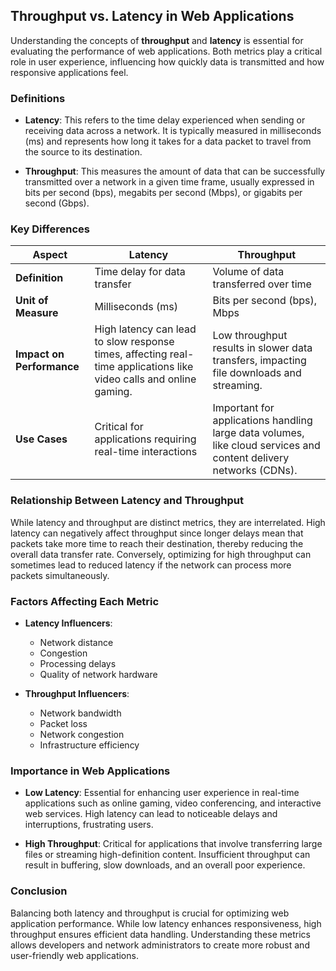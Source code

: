 ## Throughput vs. Latency in Web Applications

Understanding the concepts of **throughput** and **latency** is essential for evaluating the performance of web applications. Both metrics play a critical role in user experience, influencing how quickly data is transmitted and how responsive applications feel.

### Definitions

- **Latency**: This refers to the time delay experienced when sending or receiving data across a network. It is typically measured in milliseconds (ms) and represents how long it takes for a data packet to travel from the source to its destination.

- **Throughput**: This measures the amount of data that can be successfully transmitted over a network in a given time frame, usually expressed in bits per second (bps), megabits per second (Mbps), or gigabits per second (Gbps). 

### Key Differences

| Aspect          | Latency                             | Throughput                          |
|-----------------|-------------------------------------|------------------------------------|
| **Definition**  | Time delay for data transfer        | Volume of data transferred over time|
| **Unit of Measure** | Milliseconds (ms)                   | Bits per second (bps), Mbps       |
| **Impact on Performance** | High latency can lead to slow response times, affecting real-time applications like video calls and online gaming. | Low throughput results in slower data transfers, impacting file downloads and streaming. |
| **Use Cases**   | Critical for applications requiring real-time interactions | Important for applications handling large data volumes, like cloud services and content delivery networks (CDNs). |

### Relationship Between Latency and Throughput

While latency and throughput are distinct metrics, they are interrelated. High latency can negatively affect throughput since longer delays mean that packets take more time to reach their destination, thereby reducing the overall data transfer rate. Conversely, optimizing for high throughput can sometimes lead to reduced latency if the network can process more packets simultaneously.

### Factors Affecting Each Metric

- **Latency Influencers**:
  - Network distance
  - Congestion
  - Processing delays
  - Quality of network hardware

- **Throughput Influencers**:
  - Network bandwidth
  - Packet loss
  - Network congestion
  - Infrastructure efficiency

### Importance in Web Applications

- **Low Latency**: Essential for enhancing user experience in real-time applications such as online gaming, video conferencing, and interactive web services. High latency can lead to noticeable delays and interruptions, frustrating users.

- **High Throughput**: Critical for applications that involve transferring large files or streaming high-definition content. Insufficient throughput can result in buffering, slow downloads, and an overall poor experience.

### Conclusion

Balancing both latency and throughput is crucial for optimizing web application performance. While low latency enhances responsiveness, high throughput ensures efficient data handling. Understanding these metrics allows developers and network administrators to create more robust and user-friendly web applications.

